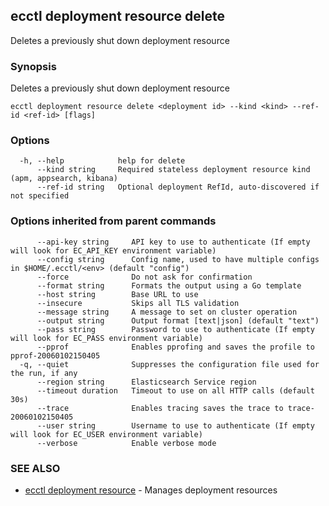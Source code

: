 ## ecctl deployment resource delete

Deletes a previously shut down deployment resource

### Synopsis

Deletes a previously shut down deployment resource

```
ecctl deployment resource delete <deployment id> --kind <kind> --ref-id <ref-id> [flags]
```

### Options

```
  -h, --help            help for delete
      --kind string     Required stateless deployment resource kind (apm, appsearch, kibana)
      --ref-id string   Optional deployment RefId, auto-discovered if not specified
```

### Options inherited from parent commands

```
      --api-key string     API key to use to authenticate (If empty will look for EC_API_KEY environment variable)
      --config string      Config name, used to have multiple configs in $HOME/.ecctl/<env> (default "config")
      --force              Do not ask for confirmation
      --format string      Formats the output using a Go template
      --host string        Base URL to use
      --insecure           Skips all TLS validation
      --message string     A message to set on cluster operation
      --output string      Output format [text|json] (default "text")
      --pass string        Password to use to authenticate (If empty will look for EC_PASS environment variable)
      --pprof              Enables pprofing and saves the profile to pprof-20060102150405
  -q, --quiet              Suppresses the configuration file used for the run, if any
      --region string      Elasticsearch Service region
      --timeout duration   Timeout to use on all HTTP calls (default 30s)
      --trace              Enables tracing saves the trace to trace-20060102150405
      --user string        Username to use to authenticate (If empty will look for EC_USER environment variable)
      --verbose            Enable verbose mode
```

### SEE ALSO

* [ecctl deployment resource](ecctl_deployment_resource.md)	 - Manages deployment resources

